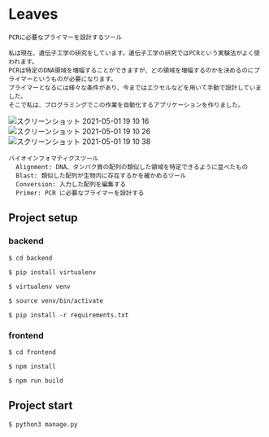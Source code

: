 # Leaves
```
PCRに必要なプライマーを設計するツール

私は現在、遺伝子工学の研究をしています。遺伝子工学の研究ではPCRという実験法がよく使われます。
PCRは特定のDNA領域を増幅することができますが、どの領域を増幅するのかを決めるのにプライマーというものが必要になります。
プライマーとなるには様々な条件があり、今まではエクセルなどを用いて手動で設計していました。
そこで私は、プログラミングでこの作業を自動化するアプリケーションを作りました。

```
![スクリーンショット 2021-05-01 19 10 16](https://user-images.githubusercontent.com/81544427/116779373-02edbc00-aab1-11eb-9565-939813a60609.png)
![スクリーンショット 2021-05-01 19 10 26](https://user-images.githubusercontent.com/81544427/116779374-041ee900-aab1-11eb-833e-3529f39b2e7f.png)
![スクリーンショット 2021-05-01 19 10 38](https://user-images.githubusercontent.com/81544427/116779376-05e8ac80-aab1-11eb-80bc-3dcb6dbcc414.png)
```
バイオインフォマティクスツール
  Alignment: DNA、タンパク質の配列の類似した領域を特定できるように並べたもの
  Blast: 類似した配列が生物内に存在するかを確かめるツール
  Conversion: 入力した配列を編集する
  Primer: PCR に必要なプライマーを設計する
```
## Project setup
### backend
```
$ cd backend
```
```
$ pip install virtualenv
```
```
$ virtualenv venv
```
```
$ source venv/bin/activate 
```
```
$ pip install -r requirements.txt
```
### frontend
```
$ cd frontend
```
```
$ npm install
```
```
$ npm run build
```
## Project start
```
$ python3 manage.py 
```
